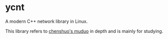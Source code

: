 # ycnt

A modern C++ network library in Linux.

This library refers to [chenshuo's muduo](https://www.github.com/chenshuo/muduo) in depth and is mainly for studying.

